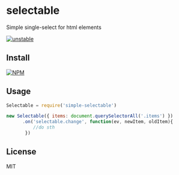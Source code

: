 # selectable

Simple single-select for html elements

[![unstable](http://badges.github.io/stability-badges/dist/unstable.svg)](http://github.com/badges/stability-badges)

## Install

[![NPM](https://nodei.co/npm/simple-selectable.png)](https://nodei.co/npm/simple-selectable/)

## Usage

```js
Selectable = require('simple-selectable')

new Selectable({ items: document.querySelectorAll('.items') })
      .on('selectable.change', function(ev, newItem, oldItem){
          //do sth
       })
```

## License
MIT
